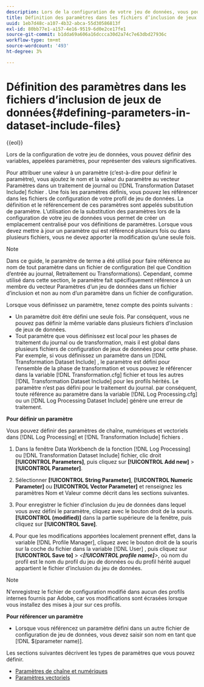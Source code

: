 ```yaml
---
description: Lors de la configuration de votre jeu de données, vous pouvez définir des variables, appelées paramètres, pour représenter des valeurs significatives.
title: Définition des paramètres dans les fichiers d’inclusion de jeux de données
uuid: 1eb7d48c-a107-4b32-abca-55d30586813f
exl-id: 80bb77e1-a157-4e16-9519-6d0e2ce17fe1
source-git-commit: b1dda69a606a16dccca30d2a74c7e63dbd27936c
workflow-type: tm+mt
source-wordcount: '493'
ht-degree: 3%

---
```


# Définition des paramètres dans les fichiers d’inclusion de jeux de données{#defining-parameters-in-dataset-include-files}

{{eol}}

Lors de la configuration de votre jeu de données, vous pouvez définir des variables, appelées paramètres, pour représenter des valeurs significatives.

Pour attribuer une valeur à un paramètre (c’est-à-dire pour définir le paramètre), vous ajoutez le nom et la valeur du paramètre au vecteur Paramètres dans un traitement de journal ou [!DNL Transformation Dataset Include] fichier . Une fois les paramètres définis, vous pouvez les référencer dans les fichiers de configuration de votre profil de jeu de données. La définition et le référencement de ces paramètres sont appelés substitution de paramètre. L’utilisation de la substitution des paramètres lors de la configuration de votre jeu de données vous permet de créer un emplacement centralisé pour vos définitions de paramètres. Lorsque vous devez mettre à jour un paramètre qui est référencé plusieurs fois ou dans plusieurs fichiers, vous ne devez apporter la modification qu’une seule fois.

>[!NOTE]
>
>Dans ce guide, le paramètre de terme a été utilisé pour faire référence au nom de tout paramètre dans un fichier de configuration (tel que Condition d’entrée au journal, Retraitement ou Transformations). Cependant, comme utilisé dans cette section, le paramètre fait spécifiquement référence à un membre du vecteur Paramètres d’un jeu de données dans un fichier d’inclusion et non au nom d’un paramètre dans un fichier de configuration.

Lorsque vous définissez un paramètre, tenez compte des points suivants :

* Un paramètre doit être défini une seule fois. Par conséquent, vous ne pouvez pas définir la même variable dans plusieurs fichiers d’inclusion de jeux de données.
* Tout paramètre que vous définissez est local pour les phases de traitement du journal ou de transformation, mais il est global dans plusieurs fichiers de configuration de jeux de données pour cette phase. Par exemple, si vous définissez un paramètre dans un [!DNL Transformation Dataset Include] , le paramètre est défini pour l’ensemble de la phase de transformation et vous pouvez le référencer dans la variable [!DNL Transformation.cfg] fichier et tous les autres [!DNL Transformation Dataset Include] pour les profils hérités. Le paramètre n’est pas défini pour le traitement du journal. par conséquent, toute référence au paramètre dans la variable [!DNL Log Processing.cfg] ou un [!DNL Log Processing Dataset Include] génère une erreur de traitement.

**Pour définir un paramètre**

Vous pouvez définir des paramètres de chaîne, numériques et vectoriels dans [!DNL Log Processing] et [!DNL Transformation Include] fichiers .

1. Dans la fenêtre Data Workbench de la fonction [!DNL Log Processing] ou [!DNL Transformation Dataset Include] fichier, clic droit **[!UICONTROL Parameters]**, puis cliquez sur **[!UICONTROL Add new]** > **[!UICONTROL Parameter]**.

1. Sélectionner **[!UICONTROL String Parameter]**, **[!UICONTROL Numeric Parameter]** ou **[!UICONTROL Vector Parameter]** et renseignez les paramètres Nom et Valeur comme décrit dans les sections suivantes.

1. Pour enregistrer le fichier d’inclusion du jeu de données dans lequel vous avez défini le paramètre, cliquez avec le bouton droit de la souris. **[!UICONTROL (modified)]** dans la partie supérieure de la fenêtre, puis cliquez sur **[!UICONTROL Save]**.

1. Pour que les modifications apportées localement prennent effet, dans la variable [!DNL Profile Manager], cliquez avec le bouton droit de la souris sur la coche du fichier dans la variable [!DNL User] , puis cliquez sur **[!UICONTROL Save to]** > *&lt;**[!UICONTROL profile name]**>*, où nom du profil est le nom du profil du jeu de données ou du profil hérité auquel appartient le fichier d’inclusion du jeu de données.

>[!NOTE]
>
>N&#39;enregistrez le fichier de configuration modifié dans aucun des profils internes fournis par Adobe, car vos modifications sont écrasées lorsque vous installez des mises à jour sur ces profils.

**Pour référencer un paramètre**

* Lorsque vous référencez un paramètre défini dans un autre fichier de configuration de jeu de données, vous devez saisir son nom en tant que [!DNL $(parameter name)].

Les sections suivantes décrivent les types de paramètres que vous pouvez définir.

* [Paramètres de chaîne et numériques](../../../../home/c-dataset-const-proc/c-dataset-inc-files/c-def-param-dataset-inc-files/c-string-num-param.md#concept-14f391ce107c4a3dad827ec7967f1080)
* [Paramètres vectoriels](../../../../home/c-dataset-const-proc/c-dataset-inc-files/c-def-param-dataset-inc-files/c-vector-param.md#concept-adb42a5474e245a9996d0aa8d5d522d0)
